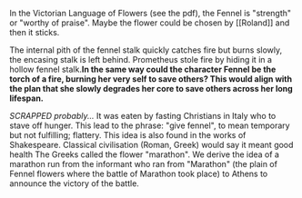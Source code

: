 In the Victorian Language of Flowers (see the pdf), the Fennel is "strength" or "worthy of praise". Maybe the flower could be chosen by [[Roland]] and then it sticks.

The internal pith of the fennel stalk quickly catches fire but burns slowly, the encasing stalk is left behind. Prometheus stole fire by hiding it in a hollow fennel stalk.<b>In the same way could the character Fennel be the torch of a fire, burning her very self to save others? This would align with the plan that she slowly degrades her core to save others across her long lifespan.</b>


*SCRAPPED   probably...*
It was eaten by fasting Christians in Italy who to stave off hunger. This lead to the phrase: "give fennel", to mean temporary but not fulfilling; flattery. This idea is also found in the works of Shakespeare.
Classical civilisation (Roman, Greek) would say it meant good health
The Greeks called the flower "marathon". We derive the idea of a marathon run from the informant who ran from "Marathon" (the plain of Fennel flowers where the battle of Marathon took place) to Athens to announce the victory of the battle.
